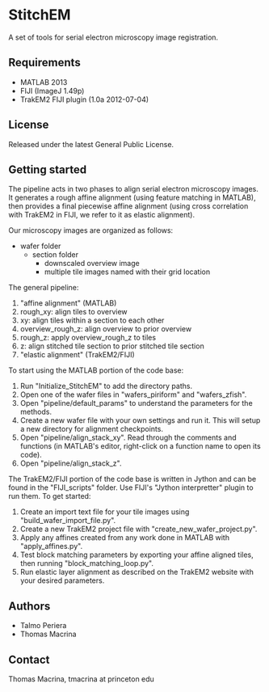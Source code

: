 StitchEM
========
A set of tools for serial electron microscopy image registration.

Requirements
------------
* MATLAB 2013
* FIJI (ImageJ 1.49p)
* TrakEM2 FIJI plugin (1.0a 2012-07-04)

License
-------
Released under the latest General Public License.

Getting started
---------------
The pipeline acts in two phases to align serial electron microscopy
images. It generates a rough affine alignment (using feature matching
in MATLAB), then provides a final piecewise affine alignment (using 
cross correlation with TrakEM2 in FIJI, we refer to it as elastic alignment).

Our microscopy images are organized as follows:

* wafer folder
  * section folder
    * downscaled overview image
    * multiple tile images named with their grid location

The general pipeline:

1. "affine alignment" (MATLAB)
  1. rough_xy: align tiles to overview
  2. xy: align tiles within a section to each other
  3. overview_rough_z: align overview to prior overview
  4. rough_z: apply overview_rough_z to tiles
  5. z: align stitched tile section to prior stitched tile section
2. "elastic alignment" (TrakEM2/FIJI)

To start using the MATLAB portion of the code base:

1. Run "Initialize_StitchEM" to add the directory paths.
2. Open one of the wafer files in "wafers_piriform" and "wafers_zfish".
3. Open "pipeline/default_params" to understand the parameters for the methods.
3. Create a new wafer file with your own settings and run it. This will setup a new directory for alignment checkpoints.
4. Open "pipeline/align_stack_xy". Read through the comments and functions (in MATLAB's editor, right-click on a function name to open its code).
5. Open "pipeline/align_stack_z".

The TrakEM2/FIJI portion of the code base is written in Jython and can be found in the "FIJI_scripts" folder. Use FIJI's "Jython interpretter" plugin to run them. To get started:

1. Create an import text file for your tile images using "build_wafer_import_file.py".
2. Create a new TrakEM2 project file with "create_new_wafer_project.py".
3. Apply any affines created from any work done in MATLAB with "apply_affines.py".
4. Test block matching parameters by exporting your affine aligned tiles, then running "block_matching_loop.py".
5. Run elastic layer alignment as described on the TrakEM2 website with your desired parameters.

Authors
-------
* Talmo Periera
* Thomas Macrina

Contact
-------
Thomas Macrina, tmacrina at princeton edu
